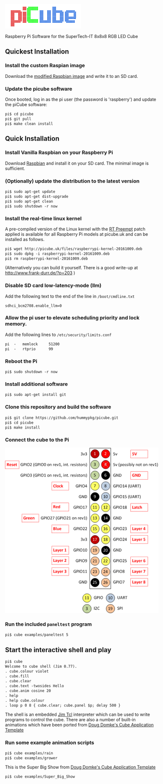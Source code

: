 ![piCube](/doc/piCube.png)

Raspberry Pi Software for the SuperTech-IT 8x8x8 RGB LED Cube

## Quickest Installation

### Install the custom Raspian image

Download the [modified Raspbian image](http://picube.uk/files/picube-raspian-20161009.img.gz) and write it to an SD card.

### Update the picube software

Once booted, log in as the pi user (the password is 'raspberry') and update
the piCube software:

```console
pi$ cd picube
pi$ git pull
pi$ make clean install
```

## Quick Installation

### Install Vanilla Raspbian on your Raspberry Pi

Download [Raspbian](https://www.raspberrypi.org/downloads/raspbian/)
and install it on your SD card. The minimal image is sufficient.

### (Optionally) update the distribution to the latest version

```console
pi$ sudo apt-get update
pi$ sudo apt-get dist-upgrade
pi$ sudo apt-get clean
pi$ sudo shutdown -r now
```

### Install the real-time linux kernel

A pre-compiled version of the Linux kernel with the
[RT Preempt](https://rt.wiki.kernel.org/index.php/Main_Page)
patch applied is available for all Raspberry Pi models at picube.uk and
can be installed as follows.

```console
pi$ wget http://picube.uk/files/raspberrypi-kernel-20161009.deb
pi$ sudo dpkg -i raspberrypi-kernel-20161009.deb
pi$ rm raspberrypi-kernel-20161009.deb
```

(Alternatively you can build it yourself. There is a good write-up at
http://www.frank-durr.de/?p=203 )

### Disable SD card low-latency-mode (llm)

Add the following text to the end of the line in `/boot/cmdline.txt`

```
sdhci_bcm2708.enable_llm=0
```

### Allow the pi user to elevate scheduling priority and lock memory.

Add the following lines to `/etc/security/limits.conf`

```
pi	-	memlock		51200
pi	-	rtprio		99
```

### Reboot the Pi

```console
pi$ sudo shutdown -r now
```

### Install additional software

```console
pi$ sudo apt-get install git
```

### Clone this repository and build the software

```console
pi$ git clone https://github.com/hummypkg/picube.git
pi$ cd picube
pi$ make install
```

### Connect the cube to the Pi

![Pinout](/doc/GPIO.png)

### Run the included `paneltest` program

```console
pi$ cube examples/paneltest 5
```

## Start the interactive shell and play

```console
pi$ cube
Welcome to cube shell (Jim 0.77).
. cube.colour violet
. cube.fill
. cube.clear
. cube.text -twosides Hello
. cube.anim cosine 20
. help
. help cube.colour
. loop p 0 8 { cube.clear; cube.panel $p; delay 500 }
```

The shell is an embedded
[Jim Tcl](http://jim.tcl.tk/fossil/doc/trunk/Tcl_shipped.html) interpreter
which can be used to write programs to control the cube. There are also a
number of built-in animations which have been ported from 
[Doug Domke's Cube Application Template](http://d2-webdesign.com/cube)

### Run some example animation scripts

```console
pi$ cube examples/rain
pi$ cube examples/grower
```

This is the Super Big Show from 
[Doug Domke's Cube Application Template](http://d2-webdesign.com/cube)

```console
pi$ cube examples/Super_Big_Show
```

